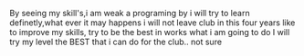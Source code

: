 By seeing my skill's,i am weak a programing by i will try to learn definetly,what ever it may happens i will not leave club in this four years
like to improve my skills, try to be the best in works what i am going to do
I will try my level the BEST that i can do for the club..
not sure 
